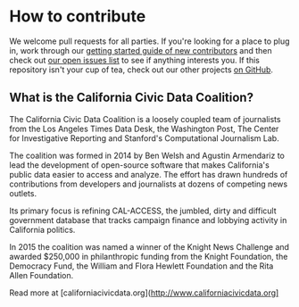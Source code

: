 # How to contribute

We welcome pull requests for all parties. If you're looking for a place to plug in,
work through our [getting started guide of new contributors](http://django-calaccess-raw-data.californiacivicdata.org/en/latest/howtocontribute.html)
and then check out [our open issues list](https://github.com/california-civic-data-coalition/django-calaccess-raw-data/issues) to see if anything interests you. If this repository isn't your cup of tea, check out our other projects [on GitHub](https://github.com/california-civic-data-coalition/).

## What is the California Civic Data Coalition?

The California Civic Data Coalition is a loosely coupled team of journalists from the Los Angeles Times Data Desk, the Washington Post, The Center for Investigative Reporting and Stanford's Computational Journalism Lab.

The coalition was formed in 2014 by Ben Welsh and Agustin Armendariz to lead the development of open-source software that makes California's public data easier to access and analyze. The effort has drawn hundreds of contributions from developers and journalists at dozens of competing news outlets.

Its primary focus is refining CAL-ACCESS, the jumbled, dirty and difficult government database that tracks campaign finance and lobbying activity in California politics.

In 2015 the coalition was named a winner of the Knight News Challenge and awarded $250,000 in philanthropic funding from the Knight Foundation, the Democracy Fund, the William and Flora Hewlett Foundation and the Rita Allen Foundation.

Read more at [californiacivicdata.org](http://www.californiacivicdata.org]
